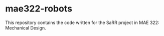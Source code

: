 # mae322-robots

This repository contains the code written for the SaRR project in MAE 322: Mechanical Design.
